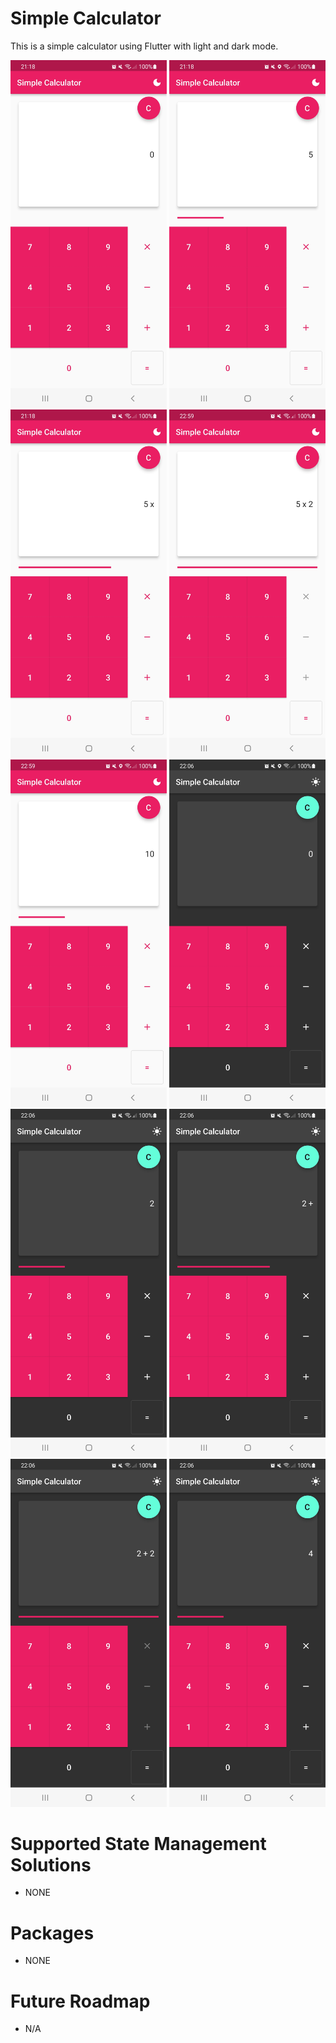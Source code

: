 # Simple Calculator

This is a simple calculator using Flutter with light and dark mode.

<p float="left">
  <img src="web/icons/cal_1.jpg" width="250" />
  <img src="web/icons/cal_2.jpg" width="250" />
  <img src="web/icons/cal_3.jpg" width="250" />
  <img src="web/icons/cal_4.jpg" width="250" />
  <img src="web/icons/cal_5.jpg" width="250" />
  <img src="web/icons/cal_6.jpg" width="250" />
  <img src="web/icons/cal_7.jpg" width="250" />
  <img src="web/icons/cal_8.jpg" width="250" />
  <img src="web/icons/cal_9.jpg" width="250" />
  <img src="web/icons/cal_10.jpg" width="250" />

# Supported State Management Solutions
  
- NONE
  
# Packages 

- NONE

# Future Roadmap

- N/A

